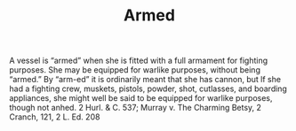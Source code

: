 ---
title: Armed
letter: A
permalink: "/definitions/armed.html"
body: A vessel is “armed” when she is fitted with a full armament for fighting purposes.
  She may be equipped for warlike purposes, without being “armed.” By “arm-ed” it
  is ordinarily meant that she has cannon, but lf she had a fighting crew, muskets,
  pistols, powder, shot, cutlasses, and boarding appliances, she might well be said
  to be equipped for warlike purposes, though not anhed. 2 Hurl. & C. 537; Murray
  v. The Charming Betsy, 2 Cranch, 121, 2 L. Ed. 208
published_at: '2018-07-07'
source: Black's Law Dictionary
layout: post
---